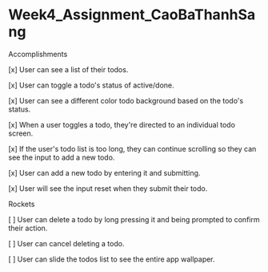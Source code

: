 # Week4_Assignment_CaoBaThanhSang
Accomplishments

[x] User can see a list of their todos.

[x] User can toggle a todo's status of active/done.

[x] User can see a different color todo background based on the todo's status.

[x] When a user toggles a todo, they're directed to an individual todo screen.

[x] If the user's todo list is too long, they can continue scrolling so they can see the input to add a new todo.

[x] User can add a new todo by entering it and submitting.

[x] User will see the input reset when they submit their todo.

Rockets 

[ ] User can delete a todo by long pressing it and being prompted to confirm their action.

[ ] User can cancel deleting a todo.

[ ] User can slide the todos list to see the entire app wallpaper.
